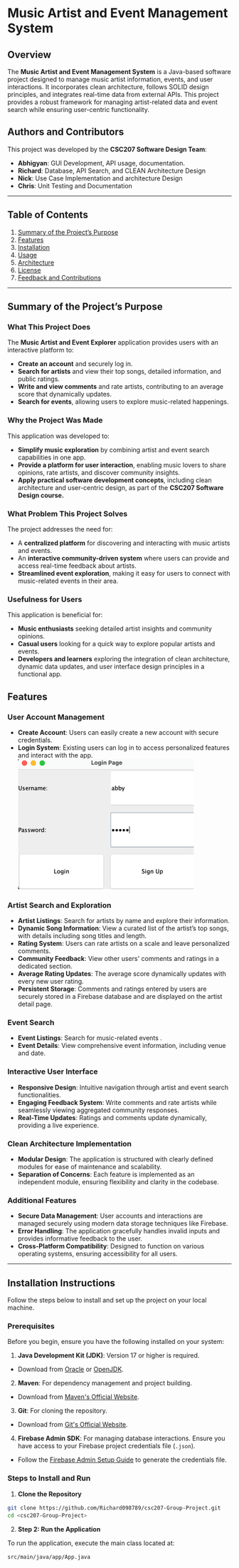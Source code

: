 # Music Artist and Event Management System

## Overview

The **Music Artist and Event Management System** is a Java-based software project designed to manage music artist information, events, and user interactions. It incorporates clean architecture, follows SOLID design principles, and integrates real-time data from external APIs. This project provides a robust framework for managing artist-related data and event search while ensuring user-centric functionality.

## Authors and Contributors
This project was developed by the **CSC207 Software Design Team**:
- **Abhigyan**: GUI Development, API usage, documentation.
- **Richard**: Database, API Search, and CLEAN Architecture Design
- **Nick**: Use Case Implementation and architecture Design
- **Chris**: Unit Testing and Documentation


---

## Table of Contents

1. [Summary of the Project’s Purpose](#summary-of-the-projects-purpose)
2. [Features](#features)
2. [Installation](#installation)
3. [Usage](#usage)
4. [Architecture](#architecture)
5. [License](#license)
6. [Feedback and Contributions](#feedback-and-contributions)

---
## Summary of the Project’s Purpose

### What This Project Does
The **Music Artist and Event Explorer** application provides users with an interactive platform to:
- **Create an account** and securely log in.
- **Search for artists** and view their top songs, detailed information, and public ratings.
- **Write and view comments** and rate artists, contributing to an average score that dynamically updates.
- **Search for events**, allowing users to explore music-related happenings.

### Why the Project Was Made
This application was developed to:
- **Simplify music exploration** by combining artist and event search capabilities in one app.
- **Provide a platform for user interaction**, enabling music lovers to share opinions, rate artists, and discover community insights.
- **Apply practical software development concepts**, including clean architecture and user-centric design, as part of the **CSC207 Software Design course.**

### What Problem This Project Solves
The project addresses the need for:
- A **centralized platform** for discovering and interacting with music artists and events.
- An **interactive community-driven system** where users can provide and access real-time feedback about artists.
- **Streamlined event exploration**, making it easy for users to connect with music-related events in their area.

### Usefulness for Users
This application is beneficial for:
- **Music enthusiasts** seeking detailed artist insights and community opinions.
- **Casual users** looking for a quick way to explore popular artists and events.
- **Developers and learners** exploring the integration of clean architecture, dynamic data updates, and user interface design principles in a functional app.


## Features

### User Account Management
- **Create Account**: Users can easily create a new account with secure credentials.
- **Login System**: Existing users can log in to access personalized features and interact with the app.
![img_1.png](img_1.png)
### Artist Search and Exploration
- **Artist Listings**: Search for artists by name and explore their information.
- **Dynamic Song Information**: View a curated list of the artist’s top songs, with details including song titles and length.
- **Rating System**: Users can rate artists on a scale and leave personalized comments.
- **Community Feedback**: View other users' comments and ratings in a dedicated section.
- **Average Rating Updates**: The average score dynamically updates with every new user rating.
- **Persistent Storage**: Comments and ratings entered by users are securely stored in a Firebase database and are displayed on the artist detail page.

### Event Search
- **Event Listings**: Search for music-related events .
- **Event Details**: View comprehensive event information, including venue and date.

### Interactive User Interface
- **Responsive Design**: Intuitive navigation through artist and event search functionalities.
- **Engaging Feedback System**: Write comments and rate artists while seamlessly viewing aggregated community responses.
- **Real-Time Updates**: Ratings and comments update dynamically, providing a live experience.

### Clean Architecture Implementation
- **Modular Design**: The application is structured with clearly defined modules for ease of maintenance and scalability.
- **Separation of Concerns**: Each feature is implemented as an independent module, ensuring flexibility and clarity in the codebase.

### Additional Features
- **Secure Data Management**: User accounts and interactions are managed securely using modern data storage techniques like Firebase.
- **Error Handling**: The application gracefully handles invalid inputs and provides informative feedback to the user.
- **Cross-Platform Compatibility**: Designed to function on various operating systems, ensuring accessibility for all users.

---

## Installation Instructions

Follow the steps below to install and set up the project on your local machine.

### Prerequisites

Before you begin, ensure you have the following installed on your system:
1. **Java Development Kit (JDK)**: Version 17 or higher is required.
- Download from [Oracle](https://www.oracle.com/java/technologies/javase-downloads.html) or [OpenJDK](https://openjdk.org/).
2. **Maven**: For dependency management and project building.
- Download from [Maven's Official Website](https://maven.apache.org/download.cgi).
3. **Git**: For cloning the repository.
- Download from [Git's Official Website](https://git-scm.com/downloads).
4. **Firebase Admin SDK**: For managing database interactions. Ensure you have access to your Firebase project credentials file (`.json`).
- Follow the [Firebase Admin Setup Guide](https://firebase.google.com/docs/admin/setup) to generate the credentials file.

### Steps to Install and Run

1. **Clone the Repository**
```bash
git clone https://github.com/Richard098789/csc207-Group-Project.git
cd <csc207-Group-Project>
```

2.  **Step 2: Run the Application**

To run the application, execute the main class located at:

```plaintext
src/main/java/app/App.java
```


